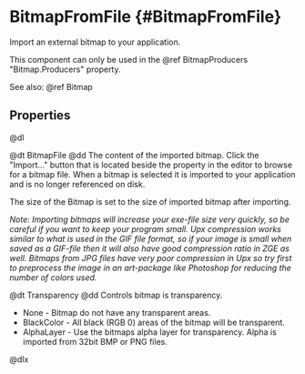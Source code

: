 # BitmapFromFile {#BitmapFromFile}

Import an external bitmap to your application.

This component can only be used in the @ref BitmapProducers "Bitmap.Producers" property.

See also: @ref Bitmap

## Properties

@dl

@dt BitmapFile
@dd The content of the imported bitmap. Click the "Import..." button that is located beside the property in the editor to browse for a bitmap file. When a bitmap is selected it is imported to your application and is no longer referenced on disk.

The size of the Bitmap is set to the size of imported bitmap after importing.

_Note: Importing bitmaps will increase your exe-file size very quickly, so be careful if you want to keep your program small. Upx compression works similar to what is used in the GIF file format, so if your image is small when saved as a GIF-file then it will also have good compression ratio in ZGE as well. Bitmaps from JPG files have very poor compression in Upx so try first to preprocess the image in an art-package like Photoshop for reducing the number of colors used._

@dt Transparency
@dd Controls bitmap is transparency.

* None - Bitmap do not have any transparent areas.
* BlackColor - All black (RGB 0) areas of the bitmap will be transparent.
* AlphaLayer - Use the bitmaps alpha layer for transparency. Alpha is imported from 32bit BMP or PNG files.

@dlx
